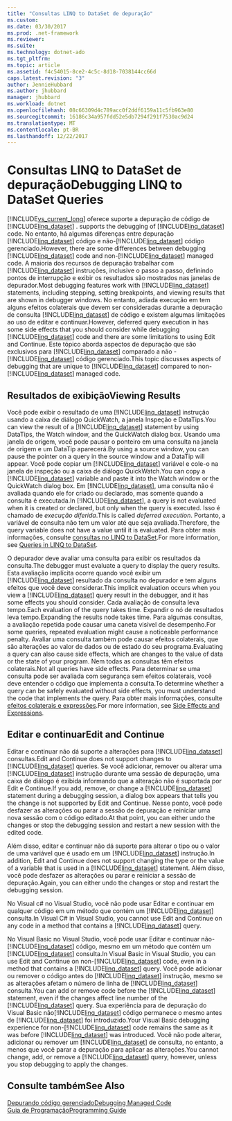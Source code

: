 ```yaml
---
title: "Consultas LINQ to DataSet de depuração"
ms.custom: 
ms.date: 03/30/2017
ms.prod: .net-framework
ms.reviewer: 
ms.suite: 
ms.technology: dotnet-ado
ms.tgt_pltfrm: 
ms.topic: article
ms.assetid: f4c54015-8ce2-4c5c-8d18-7038144cc66d
caps.latest.revision: "3"
author: JennieHubbard
ms.author: jhubbard
manager: jhubbard
ms.workload: dotnet
ms.openlocfilehash: 08c66309d4c789acc0f2ddf6159a11c5fb963e80
ms.sourcegitcommit: 16186c34a957fdd52e5db7294f291f7530ac9d24
ms.translationtype: MT
ms.contentlocale: pt-BR
ms.lasthandoff: 12/22/2017
---
```

# <a name="debugging-linq-to-dataset-queries"></a><span data-ttu-id="85b47-102">Consultas LINQ to DataSet de depuração</span><span class="sxs-lookup"><span data-stu-id="85b47-102">Debugging LINQ to DataSet Queries</span></span>
[!INCLUDE[vs_current_long](../../../../includes/vs-current-long-md.md)]<span data-ttu-id="85b47-103"> oferece suporte a depuração de código de [!INCLUDE[linq_dataset](../../../../includes/linq-dataset-md.md)] .</span><span class="sxs-lookup"><span data-stu-id="85b47-103"> supports the debugging of [!INCLUDE[linq_dataset](../../../../includes/linq-dataset-md.md)] code.</span></span> <span data-ttu-id="85b47-104">No entanto, há algumas diferenças entre depuração [!INCLUDE[linq_dataset](../../../../includes/linq-dataset-md.md)] código e não-[!INCLUDE[linq_dataset](../../../../includes/linq-dataset-md.md)] código gerenciado.</span><span class="sxs-lookup"><span data-stu-id="85b47-104">However, there are some differences between debugging [!INCLUDE[linq_dataset](../../../../includes/linq-dataset-md.md)] code and non-[!INCLUDE[linq_dataset](../../../../includes/linq-dataset-md.md)] managed code.</span></span> <span data-ttu-id="85b47-105">A maioria dos recursos de depuração trabalhar com [!INCLUDE[linq_dataset](../../../../includes/linq-dataset-md.md)] instruções, inclusive o passo a passo, definindo pontos de interrupção e exibir os resultados são mostrados nas janelas de depurador.</span><span class="sxs-lookup"><span data-stu-id="85b47-105">Most debugging features work with [!INCLUDE[linq_dataset](../../../../includes/linq-dataset-md.md)] statements, including stepping, setting breakpoints, and viewing results that are shown in debugger windows.</span></span> <span data-ttu-id="85b47-106">No entanto, adiada execução em tem alguns efeitos colaterais que devem ser consideradas durante a depuração de consulta [!INCLUDE[linq_dataset](../../../../includes/linq-dataset-md.md)] de código e existem algumas limitações ao uso de editar e continuar.</span><span class="sxs-lookup"><span data-stu-id="85b47-106">However, deferred query execution in has some side effects that you should consider while debugging [!INCLUDE[linq_dataset](../../../../includes/linq-dataset-md.md)] code and there are some limitations to using Edit and Continue.</span></span> <span data-ttu-id="85b47-107">Este tópico aborda aspectos de depuração que são exclusivos para [!INCLUDE[linq_dataset](../../../../includes/linq-dataset-md.md)] comparado a não -[!INCLUDE[linq_dataset](../../../../includes/linq-dataset-md.md)] código gerenciado.</span><span class="sxs-lookup"><span data-stu-id="85b47-107">This topic discusses aspects of debugging that are unique to [!INCLUDE[linq_dataset](../../../../includes/linq-dataset-md.md)] compared to non-[!INCLUDE[linq_dataset](../../../../includes/linq-dataset-md.md)] managed code.</span></span>  
  
## <a name="viewing-results"></a><span data-ttu-id="85b47-108">Resultados de exibição</span><span class="sxs-lookup"><span data-stu-id="85b47-108">Viewing Results</span></span>  
 <span data-ttu-id="85b47-109">Você pode exibir o resultado de uma [!INCLUDE[linq_dataset](../../../../includes/linq-dataset-md.md)] instrução usando a caixa de diálogo QuickWatch, a janela Inspeção e DataTips.</span><span class="sxs-lookup"><span data-stu-id="85b47-109">You can view the result of a [!INCLUDE[linq_dataset](../../../../includes/linq-dataset-md.md)] statement by using DataTips, the Watch window, and the QuickWatch dialog box.</span></span> <span data-ttu-id="85b47-110">Usando uma janela de origem, você pode pausar o ponteiro em uma consulta na janela de origem e um DataTip aparecerá.</span><span class="sxs-lookup"><span data-stu-id="85b47-110">By using a source window, you can pause the pointer on a query in the source window and a DataTip will appear.</span></span> <span data-ttu-id="85b47-111">Você pode copiar um [!INCLUDE[linq_dataset](../../../../includes/linq-dataset-md.md)] variável e cole-o na janela de inspeção ou a caixa de diálogo QuickWatch.</span><span class="sxs-lookup"><span data-stu-id="85b47-111">You can copy a [!INCLUDE[linq_dataset](../../../../includes/linq-dataset-md.md)] variable and paste it into the Watch window or the QuickWatch dialog box.</span></span> <span data-ttu-id="85b47-112">Em [!INCLUDE[linq_dataset](../../../../includes/linq-dataset-md.md)], uma consulta não é avaliada quando ele for criado ou declarado, mas somente quando a consulta é executada.</span><span class="sxs-lookup"><span data-stu-id="85b47-112">In [!INCLUDE[linq_dataset](../../../../includes/linq-dataset-md.md)], a query is not evaluated when it is created or declared, but only when the query is executed.</span></span> <span data-ttu-id="85b47-113">Isso é chamado de *execução diferida*.</span><span class="sxs-lookup"><span data-stu-id="85b47-113">This is called *deferred execution*.</span></span> <span data-ttu-id="85b47-114">Portanto, a variável de consulta não tem um valor até que seja avaliada.</span><span class="sxs-lookup"><span data-stu-id="85b47-114">Therefore, the query variable does not have a value until it is evaluated.</span></span> <span data-ttu-id="85b47-115">Para obter mais informações, consulte [consultas no LINQ to DataSet](../../../../docs/framework/data/adonet/queries-in-linq-to-dataset.md).</span><span class="sxs-lookup"><span data-stu-id="85b47-115">For more information, see [Queries in LINQ to DataSet](../../../../docs/framework/data/adonet/queries-in-linq-to-dataset.md).</span></span>  
  
 <span data-ttu-id="85b47-116">O depurador deve avaliar uma consulta para exibir os resultados da consulta.</span><span class="sxs-lookup"><span data-stu-id="85b47-116">The debugger must evaluate a query to display the query results.</span></span> <span data-ttu-id="85b47-117">Esta avaliação implícita ocorre quando você exibir um [!INCLUDE[linq_dataset](../../../../includes/linq-dataset-md.md)] resultado da consulta no depurador e tem alguns efeitos que você deve considerar.</span><span class="sxs-lookup"><span data-stu-id="85b47-117">This implicit evaluation occurs when you view a [!INCLUDE[linq_dataset](../../../../includes/linq-dataset-md.md)] query result in the debugger, and it has some effects you should consider.</span></span> <span data-ttu-id="85b47-118">Cada avaliação de consulta leva tempo.</span><span class="sxs-lookup"><span data-stu-id="85b47-118">Each evaluation of the query takes time.</span></span> <span data-ttu-id="85b47-119">Expandir o nó de resultados leva tempo.</span><span class="sxs-lookup"><span data-stu-id="85b47-119">Expanding the results node takes time.</span></span> <span data-ttu-id="85b47-120">Para algumas consultas, a avaliação repetida pode causar uma caneta visível de desempenho.</span><span class="sxs-lookup"><span data-stu-id="85b47-120">For some queries, repeated evaluation might cause a noticeable performance penalty.</span></span> <span data-ttu-id="85b47-121">Avaliar uma consulta também pode causar efeitos colaterais, que são alterações ao valor de dados ou de estado do seu programa.</span><span class="sxs-lookup"><span data-stu-id="85b47-121">Evaluating a query can also cause side effects, which are changes to the value of data or the state of your program.</span></span> <span data-ttu-id="85b47-122">Nem todas as consultas têm efeitos colaterais.</span><span class="sxs-lookup"><span data-stu-id="85b47-122">Not all queries have side effects.</span></span> <span data-ttu-id="85b47-123">Para determinar se uma consulta pode ser avaliada com segurança sem efeitos colaterais, você deve entender o código que implementa a consulta.</span><span class="sxs-lookup"><span data-stu-id="85b47-123">To determine whether a query can be safely evaluated without side effects, you must understand the code that implements the query.</span></span> <span data-ttu-id="85b47-124">Para obter mais informações, consulte [efeitos colaterais e expressões](http://msdn.microsoft.com/library/e1f8a6ea-9e19-481d-b6bd-df120ad3bf4e).</span><span class="sxs-lookup"><span data-stu-id="85b47-124">For more information, see [Side Effects and Expressions](http://msdn.microsoft.com/library/e1f8a6ea-9e19-481d-b6bd-df120ad3bf4e).</span></span>  
  
## <a name="edit-and-continue"></a><span data-ttu-id="85b47-125">Editar e continuar</span><span class="sxs-lookup"><span data-stu-id="85b47-125">Edit and Continue</span></span>  
 <span data-ttu-id="85b47-126">Editar e continuar não dá suporte a alterações para [!INCLUDE[linq_dataset](../../../../includes/linq-dataset-md.md)] consultas.</span><span class="sxs-lookup"><span data-stu-id="85b47-126">Edit and Continue does not support changes to [!INCLUDE[linq_dataset](../../../../includes/linq-dataset-md.md)] queries.</span></span> <span data-ttu-id="85b47-127">Se você adicionar, remover ou alterar uma [!INCLUDE[linq_dataset](../../../../includes/linq-dataset-md.md)] instrução durante uma sessão de depuração, uma caixa de diálogo é exibida informando que a alteração não é suportada por Edit e Continue.</span><span class="sxs-lookup"><span data-stu-id="85b47-127">If you add, remove, or change a [!INCLUDE[linq_dataset](../../../../includes/linq-dataset-md.md)] statement during a debugging session, a dialog box appears that tells you the change is not supported by Edit and Continue.</span></span> <span data-ttu-id="85b47-128">Nesse ponto, você pode desfazer as alterações ou parar a sessão de depuração e reiniciar uma nova sessão com o código editado.</span><span class="sxs-lookup"><span data-stu-id="85b47-128">At that point, you can either undo the changes or stop the debugging session and restart a new session with the edited code.</span></span>  
  
 <span data-ttu-id="85b47-129">Além disso, editar e continuar não dá suporte para alterar o tipo ou o valor de uma variável que é usado em um [!INCLUDE[linq_dataset](../../../../includes/linq-dataset-md.md)] instrução.</span><span class="sxs-lookup"><span data-stu-id="85b47-129">In addition, Edit and Continue does not support changing the type or the value of a variable that is used in a [!INCLUDE[linq_dataset](../../../../includes/linq-dataset-md.md)] statement.</span></span> <span data-ttu-id="85b47-130">Além disso, você pode desfazer as alterações ou parar e reiniciar a sessão de depuração.</span><span class="sxs-lookup"><span data-stu-id="85b47-130">Again, you can either undo the changes or stop and restart the debugging session.</span></span>  
  
 <span data-ttu-id="85b47-131">No Visual c# no Visual Studio, você não pode usar Editar e continuar em qualquer código em um método que contém um [!INCLUDE[linq_dataset](../../../../includes/linq-dataset-md.md)] consulta.</span><span class="sxs-lookup"><span data-stu-id="85b47-131">In Visual C# in Visual Studio, you cannot use Edit and Continue on any code in a method that contains a [!INCLUDE[linq_dataset](../../../../includes/linq-dataset-md.md)] query.</span></span>  
  
 <span data-ttu-id="85b47-132">No Visual Basic no Visual Studio, você pode usar Editar e continuar não-[!INCLUDE[linq_dataset](../../../../includes/linq-dataset-md.md)] código, mesmo em um método que contém um [!INCLUDE[linq_dataset](../../../../includes/linq-dataset-md.md)] consulta.</span><span class="sxs-lookup"><span data-stu-id="85b47-132">In Visual Basic in Visual Studio, you can use Edit and Continue on non-[!INCLUDE[linq_dataset](../../../../includes/linq-dataset-md.md)] code, even in a method that contains a [!INCLUDE[linq_dataset](../../../../includes/linq-dataset-md.md)] query.</span></span> <span data-ttu-id="85b47-133">Você pode adicionar ou remover o código antes do [!INCLUDE[linq_dataset](../../../../includes/linq-dataset-md.md)] instrução, mesmo se as alterações afetam o número de linha de [!INCLUDE[linq_dataset](../../../../includes/linq-dataset-md.md)] consulta.</span><span class="sxs-lookup"><span data-stu-id="85b47-133">You can add or remove code before the [!INCLUDE[linq_dataset](../../../../includes/linq-dataset-md.md)] statement, even if the changes affect line number of the [!INCLUDE[linq_dataset](../../../../includes/linq-dataset-md.md)] query.</span></span> <span data-ttu-id="85b47-134">Sua experiência para de depuração do Visual Basic não[!INCLUDE[linq_dataset](../../../../includes/linq-dataset-md.md)] código permanece o mesmo antes de [!INCLUDE[linq_dataset](../../../../includes/linq-dataset-md.md)] foi introduzido.</span><span class="sxs-lookup"><span data-stu-id="85b47-134">Your Visual Basic debugging experience for non-[!INCLUDE[linq_dataset](../../../../includes/linq-dataset-md.md)] code remains the same as it was before [!INCLUDE[linq_dataset](../../../../includes/linq-dataset-md.md)] was introduced.</span></span> <span data-ttu-id="85b47-135">Você não pode alterar, adicionar ou remover um [!INCLUDE[linq_dataset](../../../../includes/linq-dataset-md.md)] de consulta, no entanto, a menos que você parar a depuração para aplicar as alterações.</span><span class="sxs-lookup"><span data-stu-id="85b47-135">You cannot change, add, or remove a [!INCLUDE[linq_dataset](../../../../includes/linq-dataset-md.md)] query, however, unless you stop debugging to apply the changes.</span></span>  
  
## <a name="see-also"></a><span data-ttu-id="85b47-136">Consulte também</span><span class="sxs-lookup"><span data-stu-id="85b47-136">See Also</span></span>  
 [<span data-ttu-id="85b47-137">Depurando código gerenciado</span><span class="sxs-lookup"><span data-stu-id="85b47-137">Debugging Managed Code</span></span>](/visualstudio/debugger/debugging-managed-code)  
 [<span data-ttu-id="85b47-138">Guia de Programação</span><span class="sxs-lookup"><span data-stu-id="85b47-138">Programming Guide</span></span>](../../../../docs/framework/data/adonet/programming-guide-linq-to-dataset.md)
